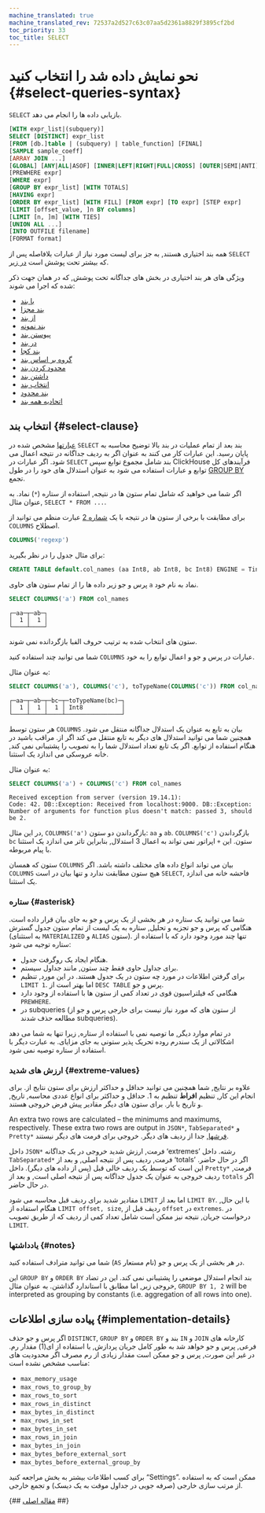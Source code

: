 ```yaml
---
machine_translated: true
machine_translated_rev: 72537a2d527c63c07aa5d2361a8829f3895cf2bd
toc_priority: 33
toc_title: SELECT
---
```


# نحو نمایش داده شد را انتخاب کنید {#select-queries-syntax}

`SELECT` بازیابی داده ها را انجام می دهد.

``` sql
[WITH expr_list|(subquery)]
SELECT [DISTINCT] expr_list
[FROM [db.]table | (subquery) | table_function] [FINAL]
[SAMPLE sample_coeff]
[ARRAY JOIN ...]
[GLOBAL] [ANY|ALL|ASOF] [INNER|LEFT|RIGHT|FULL|CROSS] [OUTER|SEMI|ANTI] JOIN (subquery)|table (ON <expr_list>)|(USING <column_list>)
[PREWHERE expr]
[WHERE expr]
[GROUP BY expr_list] [WITH TOTALS]
[HAVING expr]
[ORDER BY expr_list] [WITH FILL] [FROM expr] [TO expr] [STEP expr] 
[LIMIT [offset_value, ]n BY columns]
[LIMIT [n, ]m] [WITH TIES]
[UNION ALL ...]
[INTO OUTFILE filename]
[FORMAT format]
```

همه بند اختیاری هستند, به جز برای لیست مورد نیاز از عبارات بلافاصله پس از `SELECT` که بیشتر تحت پوشش است [در زیر](#select-clause).

ویژگی های هر بند اختیاری در بخش های جداگانه تحت پوشش, که در همان جهت ذکر شده که اجرا می شوند:

-   [با بند](with.md)
-   [بند مجزا](distinct.md)
-   [از بند](from.md)
-   [بند نمونه](sample.md)
-   [پیوستن بند](join.md)
-   [در بند](prewhere.md)
-   [بند کجا](where.md)
-   [گروه بر اساس بند](group-by.md)
-   [محدود کردن بند](limit-by.md)
-   [داشتن بند](having.md)
-   [انتخاب بند](#select-clause)
-   [بند محدود](limit.md)
-   [اتحادیه همه بند](union.md)

## انتخاب بند {#select-clause}

[عبارتها](../../syntax.md#syntax-expressions) مشخص شده در `SELECT` بند بعد از تمام عملیات در بند بالا توضیح محاسبه به پایان رسید. این عبارات کار می کنند به عنوان اگر به ردیف جداگانه در نتیجه اعمال می شود. اگر عبارات در `SELECT` بند شامل مجموع توابع سپس ClickHouse فرآیندهای کل توابع و عبارات استفاده می شود به عنوان استدلال های خود را در طول [GROUP BY](group-by.md) تجمع.

اگر شما می خواهید که شامل تمام ستون ها در نتیجه, استفاده از ستاره (`*`) نماد. به عنوان مثال, `SELECT * FROM ...`.

برای مطابقت با برخی از ستون ها در نتیجه با یک [شماره 2](https://en.wikipedia.org/wiki/RE2_(software)) عبارت منظم می توانید از `COLUMNS` اصطلاح.

``` sql
COLUMNS('regexp')
```

برای مثال جدول را در نظر بگیرید:

``` sql
CREATE TABLE default.col_names (aa Int8, ab Int8, bc Int8) ENGINE = TinyLog
```

پرس و جو زیر داده ها را از تمام ستون های حاوی `a` نماد به نام خود.

``` sql
SELECT COLUMNS('a') FROM col_names
```

``` text
┌─aa─┬─ab─┐
│  1 │  1 │
└────┴────┘
```

ستون های انتخاب شده به ترتیب حروف الفبا بازگردانده نمی شوند.

شما می توانید چند استفاده کنید `COLUMNS` عبارات در پرس و جو و اعمال توابع را به خود.

به عنوان مثال:

``` sql
SELECT COLUMNS('a'), COLUMNS('c'), toTypeName(COLUMNS('c')) FROM col_names
```

``` text
┌─aa─┬─ab─┬─bc─┬─toTypeName(bc)─┐
│  1 │  1 │  1 │ Int8           │
└────┴────┴────┴────────────────┘
```

هر ستون توسط `COLUMNS` بیان به تابع به عنوان یک استدلال جداگانه منتقل می شود. همچنین شما می توانید استدلال های دیگر به تابع منتقل می کند اگر از. مراقب باشید در هنگام استفاده از توابع. اگر یک تابع تعداد استدلال شما را به تصویب را پشتیبانی نمی کند, خانه عروسکی می اندازد یک استثنا.

به عنوان مثال:

``` sql
SELECT COLUMNS('a') + COLUMNS('c') FROM col_names
```

``` text
Received exception from server (version 19.14.1):
Code: 42. DB::Exception: Received from localhost:9000. DB::Exception: Number of arguments for function plus doesn't match: passed 3, should be 2.
```

در این مثال, `COLUMNS('a')` بازگرداندن دو ستون: `aa` و `ab`. `COLUMNS('c')` بازگرداندن `bc` ستون. این `+` اپراتور نمی تواند به اعمال 3 استدلال, بنابراین تاتر می اندازد یک استثنا با پیام مربوطه.

ستون که همسان `COLUMNS` بیان می تواند انواع داده های مختلف داشته باشد. اگر `COLUMNS` هیچ ستون مطابقت ندارد و تنها بیان در است `SELECT`, فاحشه خانه می اندازد یک استثنا.

### ستاره {#asterisk}

شما می توانید یک ستاره در هر بخشی از یک پرس و جو به جای بیان قرار داده است. هنگامی که پرس و جو تجزیه و تحلیل, ستاره به یک لیست از تمام ستون جدول گسترش (به استثنای `MATERIALIZED` و `ALIAS` ستون). تنها چند مورد وجود دارد که با استفاده از ستاره توجیه می شود:

-   هنگام ایجاد یک روگرفت جدول.
-   برای جداول حاوی فقط چند ستون, مانند جداول سیستم.
-   برای گرفتن اطلاعات در مورد چه ستون در یک جدول هستند. در این مورد, تنظیم `LIMIT 1`. اما بهتر است از `DESC TABLE` پرس و جو.
-   هنگامی که فیلتراسیون قوی در تعداد کمی از ستون ها با استفاده از وجود دارد `PREWHERE`.
-   در subqueries (از ستون های که مورد نیاز نیست برای خارجی پرس و جو از مطالعه حذف شدند subqueries).

در تمام موارد دیگر, ما توصیه نمی با استفاده از ستاره, زیرا تنها به شما می دهد اشکالاتی از یک سندرم روده تحریک پذیر ستونی به جای مزایای. به عبارت دیگر با استفاده از ستاره توصیه نمی شود.

### ارزش های شدید {#extreme-values}

علاوه بر نتایج, شما همچنین می توانید حداقل و حداکثر ارزش برای ستون نتایج از. برای انجام این کار, تنظیم **افراط** تنظیم به 1. حداقل و حداکثر برای انواع عددی محاسبه, تاریخ, و تاریخ با بار. برای ستون های دیگر مقادیر پیش فرض خروجی هستند.

An extra two rows are calculated – the minimums and maximums, respectively. These extra two rows are output in `JSON*`, `TabSeparated*` و `Pretty*` [فرشها](../../../interfaces/formats.md), جدا از ردیف های دیگر. خروجی برای فرمت های دیگر نیستند.

داخل `JSON*` فرمت, ارزش شدید خروجی در یک جداگانه ‘extremes’ رشته. داخل `TabSeparated*` فرمت, ردیف پس از نتیجه اصلی, و بعد از ‘totals’ اگر در حال حاضر. این است که توسط یک ردیف خالی قبل (پس از داده های دیگر). داخل `Pretty*` فرمت, ردیف خروجی به عنوان یک جدول جداگانه پس از نتیجه اصلی است, و بعد از `totals` اگر در حال حاضر.

مقادیر شدید برای ردیف قبل محاسبه می شود `LIMIT` اما بعد از `LIMIT BY`. با این حال, هنگام استفاده از `LIMIT offset, size`, ردیف قبل از `offset` در `extremes`. در درخواست جریان, نتیجه نیز ممکن است شامل تعداد کمی از ردیف که از طریق تصویب `LIMIT`.

### یادداشتها {#notes}

شما می توانید مترادف استفاده کنید (`AS` نام مستعار) در هر بخشی از یک پرس و جو.

این `GROUP BY` و `ORDER BY` بند انجام استدلال موضعی را پشتیبانی نمی کند. این در تضاد خروجی زیر, اما مطابق با استاندارد گذاشتن. به عنوان مثال, `GROUP BY 1, 2` will be interpreted as grouping by constants (i.e. aggregation of all rows into one).

## پیاده سازی اطلاعات {#implementation-details}

اگر پرس و جو حذف `DISTINCT`, `GROUP BY` و `ORDER BY` بند و `IN` و `JOIN` کارخانه های فرعی, پرس و جو خواهد شد به طور کامل جریان پردازش, با استفاده از ای(1) مقدار رم. در غیر این صورت, پرس و جو ممکن است مقدار زیادی از رم مصرف اگر محدودیت های مناسب مشخص نشده است:

-   `max_memory_usage`
-   `max_rows_to_group_by`
-   `max_rows_to_sort`
-   `max_rows_in_distinct`
-   `max_bytes_in_distinct`
-   `max_rows_in_set`
-   `max_bytes_in_set`
-   `max_rows_in_join`
-   `max_bytes_in_join`
-   `max_bytes_before_external_sort`
-   `max_bytes_before_external_group_by`

برای کسب اطلاعات بیشتر به بخش مراجعه کنید “Settings”. ممکن است که به استفاده از مرتب سازی خارجی (صرفه جویی در جداول موقت به یک دیسک) و تجمع خارجی.

{## [مقاله اصلی](https://clickhouse.tech/docs/en/sql-reference/statements/select/) ##}
